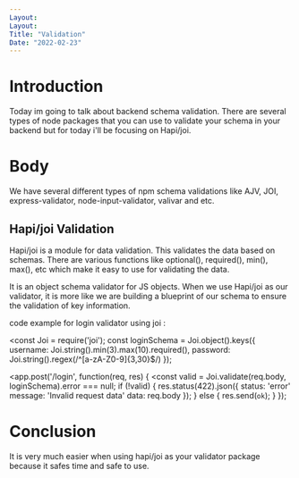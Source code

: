 ```yaml
---
Layout:
Layout:
Title: "Validation"
Date: "2022-02-23"
---
```


# Introduction

Today im going to talk about backend schema validation. There are several types of node packages that you can use to validate your schema in your backend but for today i'll be focusing on Hapi/joi.

# Body

We have several different types of npm schema validations like AJV, JOI, express-validator, node-input-validator, valivar and etc. 

## Hapi/joi Validation


Hapi/joi is a module for data validation. This validates the data based on schemas. There are various functions like optional(), required(), min(), max(), etc which make it easy to use for validating the data.

It is an object schema validator for JS objects. When we use Hapi/joi as our validator, it is more like we are building a blueprint of our schema to ensure the validation of key information.

code example for login validator using joi :

<const Joi = require('joi');
const loginSchema = Joi.object().keys({
  username: Joi.string().min(3).max(10).required(),
  password: Joi.string().regex(/^[a-zA-Z0-9]{3,30}$/)
});

<app.post('/login', function(req, res) {
  <const valid = Joi.validate(req.body, loginSchema).error === null;
  if (!valid) {
    res.status(422).json({
      status: 'error'
      message: 'Invalid request data'
      data: req.body
    });
  } else {
    res.send(`ok`);
  }
});


# Conclusion

It is very much easier when using hapi/joi as your validator package because it safes time and safe to use.